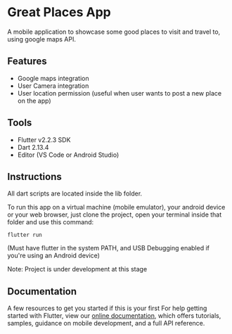 # Great Places App

A mobile application to showcase some good places to visit and travel to, using google maps API.

## Features

- Google maps integration
- User Camera integration
- User location permission (useful when user wants to post a new place on the app)

## Tools
- Flutter v2.2.3 SDK
- Dart 2.13.4
- Editor (VS Code or Android Studio)

## Instructions

All dart scripts are located inside the lib folder.

To run this app on a virtual machine (mobile emulator), your android device or your web browser, just clone the project, open your terminal inside that folder and use this command: 
```
flutter run
```
(Must have flutter in the system PATH, and USB Debugging enabled if you're using an Android device)

Note: Project is under development at this stage

## Documentation

A few resources to get you started if this is your first
For help getting started with Flutter, view our
[online documentation](https://flutter.dev/docs), which offers tutorials,
samples, guidance on mobile development, and a full API reference.
